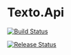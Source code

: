 # Texto.Api

[![Build Status](https://ma-vsts.visualstudio.com/_apis/public/build/definitions/19d5c7f7-c2e6-44b7-b671-312408382ed4/2/badge)](https://ma-vsts.visualstudio.com/Texto.Api/_build/index?definitionId=2)

[![Release Status](https://rmsprodscussu1.vsrm.visualstudio.com/Aed02e7bd-bbcc-47ea-a87c-718ee60d1547/_apis/public/Release/badge/19d5c7f7-c2e6-44b7-b671-312408382ed4/1/1)](https://github.com/malek8/Texto.Api/releases)
